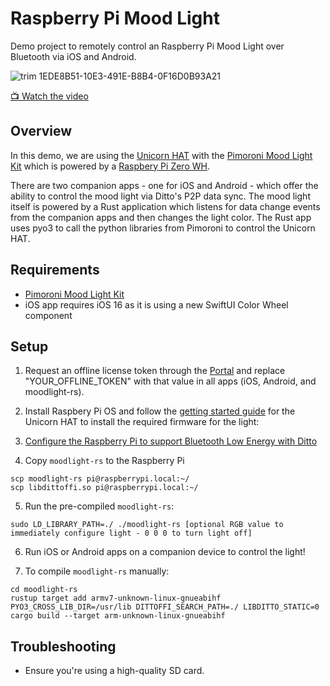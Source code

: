 # Raspberry Pi Mood Light

Demo project to remotely control an Raspberry Pi Mood Light over Bluetooth via iOS and Android.

![trim 1EDE8B51-10E3-491E-B8B4-0F16D0B93A21](https://user-images.githubusercontent.com/1036685/182312590-3a52674a-fc47-4e9e-a9f4-605e22f63982.gif)

[📺 Watch the video](https://www.youtube.com/watch?v=JbuY6xy3VLA)

## Overview

In this demo, we are using the [Unicorn HAT](https://learn.pimoroni.com/article/getting-started-with-unicorn-phat) with the [Pimoroni Mood Light Kit](https://shop.pimoroni.com/products/mood-light-pi-zero-w-project-kit?variant=38477389450) which is powered by a [Raspbery Pi Zero WH](https://shop.pimoroni.com/products/raspberry-pi-zero-w?variant=39458414264403).

There are two companion apps - one for iOS and Android - which offer the ability to control the mood light via Ditto's P2P data sync. The mood light itself is powered by a Rust application which listens for data change events from the companion apps and then changes the light color. The Rust app uses pyo3 to call the python libraries from Pimoroni to control the Unicorn HAT.

## Requirements

* [Pimoroni Mood Light Kit](https://shop.pimoroni.com/products/mood-light-pi-zero-w-project-kit?variant=38477389450)
* iOS app requires iOS 16 as it is using a new SwiftUI Color Wheel component

## Setup

1. Request an offline license token through the [Portal](https://portal.ditto.live) and replace "YOUR_OFFLINE_TOKEN" with that value in all apps (iOS, Android, and moodlight-rs).

2. Install Raspbery Pi OS and follow the [getting started guide](https://learn.pimoroni.com/article/getting-started-with-unicorn-phat) for the Unicorn HAT to install the required firmware for the light:

3. [Configure the Raspberry Pi to support Bluetooth Low Energy with Ditto](https://docs.ditto.live/raspberrypi/installation)

4. Copy `moodlight-rs` to the Raspberry Pi

```
scp moodlight-rs pi@raspberrypi.local:~/
scp libdittoffi.so pi@raspberrypi.local:~/
```

5. Run the pre-compiled `moodlight-rs`:

```
sudo LD_LIBRARY_PATH=./ ./moodlight-rs [optional RGB value to immediately configure light - 0 0 0 to turn light off]
```

6. Run iOS or Android apps on a companion device to control the light!

7. To compile `moodlight-rs` manually:

```
cd moodlight-rs
rustup target add armv7-unknown-linux-gnueabihf
PYO3_CROSS_LIB_DIR=/usr/lib DITTOFFI_SEARCH_PATH=./ LIBDITTO_STATIC=0 cargo build --target arm-unknown-linux-gnueabihf
```

## Troubleshooting

* Ensure you're using a high-quality SD card.
